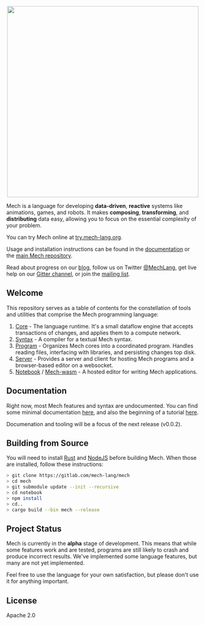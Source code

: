 <p align="center">
  <img width="500px" src="http://mech-lang.org/img/logo.png">
</p>

Mech is a language for developing **data-driven**, **reactive** systems like animations, games, and robots. It makes **composing**, **transforming**, and **distributing** data easy, allowing you to focus on the essential complexity of your problem. 

You can try Mech online at [try.mech-lang.org](http://try.mech-lang.org).

Usage and installation instructions can be found in the [documentation](http://mech-lang.org/page/learn/) or the [main Mech repository](https://github.com/mech-lang/mech).

Read about progress on our [blog](http://mech-lang.org/blog/), follow us on Twitter [@MechLang](https://twitter.com/MechLang), get live help on our [Gitter channel](https://gitter.im/mech-lang/community), or join the [mailing list](https://groups.google.com/forum/#!forum/mechtalk).


## Welcome

This repository serves as a table of contents for the constellation of tools and utilities that comprise the Mech programming language:

1. [Core](https://gitlab.com/mech-lang/core) - The language runtime. It's a small dataflow engine that accepts transactions of changes, and applies them to a compute network.  
2. [Syntax](https://gitlab.com/mech-lang/syntax) - A compiler for a textual Mech syntax.
3. [Program](https://gitlab.com/mech-lang/program) - Organizes Mech cores into a coordinated program. Handles reading files, interfacing with libraries, and persisting changes top disk.
4. [Server](https://gitlab.com/mech-lang/server) - Provides a server and client for hosting Mech programs and a browser-based editor on a websocket.
5. [Notebook](https://gitlab.com/mech-lang/notebook) / [Mech-wasm](https://github.com/mech-lang/wasm) - A hosted editor for writing Mech applications.

## Documentation

Right now, most Mech features and syntax are undocumented. You can find some minimal documentation [here](http://mech-lang.org/page/learn/), and also the beginning of a tutorial [here](https://github.com/mech-lang/mech/blob/master/examples/tutorial.mec).

Documenation and tooling will be a focus of the next release (v0.0.2).

## Building from Source

You will need to install [Rust](https://www.rust-lang.org/learn/get-started) and [NodeJS](https://nodejs.org/) before building Mech. When those are installed, follow these instructions:

```bash
> git clone https://gitlab.com/mech-lang/mech
> cd mech
> git submodule update --init --recursive
> cd notebook
> npm install
> cd..
> cargo build --bin mech --release
```

## Project Status

Mech is currently in the **alpha** stage of development. This means that while some features work and are tested, programs are still likely to crash and produce incorrect results. We've implemented some language features, but many are not yet implemented.

Feel free to use the language for your own satisfaction, but please don't use it for anything important.

## License

Apache 2.0